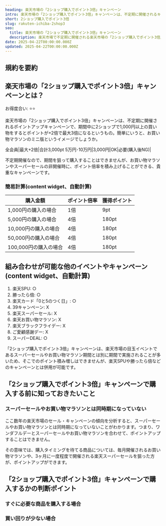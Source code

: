 ```yaml
---
heading: 楽天市場の「2ショップ購入でポイント3倍」キャンペーン
intro: 楽天市場の「2ショップ購入でポイント3倍」キャンペーンは、不定期に開催されるキャンペーンイベント。上限ポイントも高く地味にお得なキャンペーンです。
short: 2ショップ購入でポイント3倍
slug: rakuten-ichiba-2shop3
seo:
  title: 楽天市場の「2ショップ購入でポイント3倍」キャンペーン
  description: 楽天市場で不定期に開催される楽天市場の「2ショップ購入でポイント3倍」キャンペーンについて解説。特典内容やお得度合い、他のキャンペーンとの違いなど。
date: 2025-04-22T00:00:00.000Z
updated: 2025-04-22T00:00:00.000Z
---
```


## 規約を要約

## 楽天市場の「2ショップ購入でポイント3倍」キャンペーンとは？

お得度合い: ⭐️⭐️

楽天市場の「2ショップ購入でポイント3倍」キャンペーンは、不定期に開催されるポイントアップキャンペーンで、期間中に2ショップで1,000円以上の買い物をするとポイントが+2倍で最大3倍になるというもの。簡単にいうと、お買い物マラソンのミニ版というイメージでしょうか。

全会員|最大+2倍|合計3,000pt	5万円･10万円|3,000円|OK|必要(購入後NG)|

不定期開催なので、期間を狙って購入することはできませんが、お買い物マラソンやスーパーセールの非開催時に、ポイント倍率を積み上げることができる、貴重なキャンペーンです。

### 簡易計算(content widget、自動計算)

|購入金額|ポイント倍率|獲得ポイント|
|---|---|---|
1,000円の購入の場合|1倍|9pt|
5,000円の購入の場合|4倍|180pt|
10,000円の購入の場合|4倍|180pt|
50,000円の購入の場合|4倍|180pt|
100,000円の購入の場合|4倍|180pt|

## 組み合わせが可能な他のイベントやキャンペーン(content widget、自動計算)

1. 楽天SPU: ○
1. 勝ったら倍: ○
2. 楽天カード「0と5のつく日」: ○
3. 39キャンペーン: X
4. 楽天スーパーセール: X
5. 楽天お買い物マラソン: X
6. 楽天ブラックフライデー: X
7. ご愛顧感謝デー: X
8. スーパーDEAL: ○

「2ショップ購入でポイント3倍」キャンペーンは、楽天市場の目玉イベントであるスーパーセールやお買い物マラソン期間とは別に期間で実施されることが多いため、そこでのポイント積み増しはできませんが、楽天SPUや勝ったら倍などのキャンペーンとは併用が可能です。

## 「2ショップ購入でポイント3倍」キャンペーンで購入する前に知っておきたいこと

### スーパーセールやお買い物マラソンとは同時期になっていない

ここ数年の楽天市場のセール・キャンペーンの傾向を分析すると、スーパーセールやお買い物マラソンとは同時期になっていないことがわかります。つまり、ワンダフルデーとスーパーセールやお買い物マラソンを合わせて、ポイントアップすることはできません。

その意味では、購入タイミングを待てる商品については、毎月開催されるお買い物マラソンや、3ヶ月に一度程度で開催される楽天スーパーセールを狙った方が、ポイントアップができます。

## 「2ショップ購入でポイント3倍」キャンペーンで購入するかの判断ポイント

### すぐに必要な商品を購入する場合

### 買い回りが少ない場合







